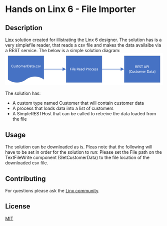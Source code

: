 # Hands on Linx 6 - File Importer

## Description

[Linx](https://linx.software/) solution created for illistrating the Linx 6 designer. The solution has is a very simplefile reader, that reads a csv file and makes the data availalbe via a REST service. 
The below is a simple solution diagram:
![Solution Diagram](SolutionDiagram.png)

The solution has:
- A custom type named Customer that will contain customer data
- A process that loads data into a list of customers
- A SimpleRESTHost that can be called to retreive the data loaded from the file

## Usage

The solution can be downloaded as is. Pleas note that the following will have to be set in order for the solution to run:
Please set the File path on the TextFileWrite component (GetCustomerData) to the file location of the downloaded csv file. 

## Contributing

For questions please ask the [Linx community](https://linx/software/community). 

## License

[MIT](https://github.com/linx-software/template-repo/blob/main/LICENSE.txt)
